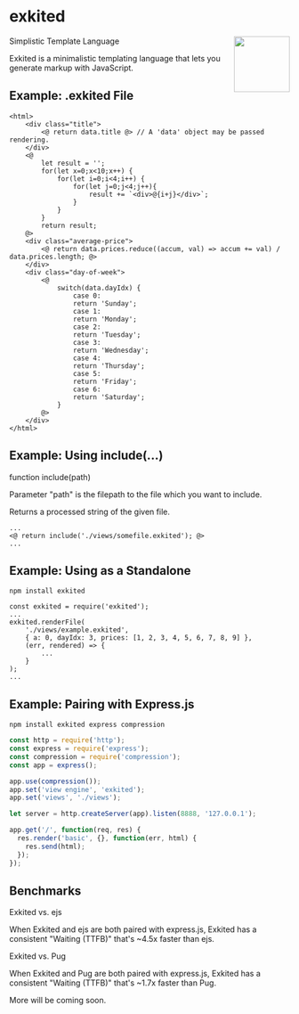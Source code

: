 # exkited

<img width="100px" height="100px" align="right" src="https://i.imgur.com/t6pgoeD.gif"></img>

Simplistic Template Language

Exkited is a minimalistic templating language that lets you generate markup with JavaScript.

## Example: .exkited File

```
<html>
    <div class="title">
        <@ return data.title @> // A 'data' object may be passed rendering.
    </div>
    <@
        let result = '';
        for(let x=0;x<10;x++) {
            for(let i=0;i<4;i++) {
                for(let j=0;j<4;j++){
                    result += `<div>@{i+j}</div>`;
                }
            }
        }
        return result;
    @>
    <div class="average-price">
        <@ return data.prices.reduce((accum, val) => accum += val) / data.prices.length; @>
    </div>
    <div class="day-of-week">
        <@
            switch(data.dayIdx) {
                case 0:
                return 'Sunday';
                case 1:
                return 'Monday';
                case 2:
                return 'Tuesday';
                case 3:
                return 'Wednesday';
                case 4:
                return 'Thursday';
                case 5:
                return 'Friday';
                case 6:
                return 'Saturday';
            }
        @>
    </div>
</html>
```

## Example: Using include(...)

function include(path)

Parameter "path" is the filepath to the file which you want to include.

Returns a processed string of the given file.

```
...
<@ return include('./views/somefile.exkited'); @>
...
```

## Example: Using as a Standalone

```
npm install exkited
```

```
const exkited = require('exkited');
...
exkited.renderFile(
    './views/example.exkited',
    { a: 0, dayIdx: 3, prices: [1, 2, 3, 4, 5, 6, 7, 8, 9] },
    (err, rendered) => {
        ...
    }
);
...
```

## Example: Pairing with Express.js

```
npm install exkited express compression
```

```js
const http = require('http');
const express = require('express');
const compression = require('compression');
const app = express();

app.use(compression());
app.set('view engine', 'exkited');
app.set('views', './views');

let server = http.createServer(app).listen(8888, '127.0.0.1');

app.get('/', function(req, res) {
  res.render('basic', {}, function(err, html) {
    res.send(html);
  });
});
```

## Benchmarks

Exkited vs. ejs

When Exkited and ejs are both paired with express.js, Exkited has a consistent "Waiting (TTFB)" that's ~4.5x faster than ejs.

Exkited vs. Pug

When Exkited and Pug are both paired with express.js, Exkited has a consistent "Waiting (TTFB)" that's ~1.7x faster than Pug.

More will be coming soon.
